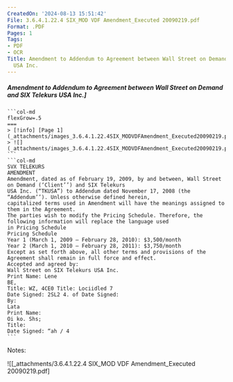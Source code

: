 ```yaml
---
CreatedOn: '2024-08-13 15:51:42'
File: 3.6.4.1.22.4 SIX_MOD VDF Amendment_Executed 20090219.pdf
Format: .PDF
Pages: 1
Tags:
- PDF
- OCR
Title: Amendment to Addendum to Agreement between Wall Street on Demand and SIX Telekurs
  USA Inc.
---
```


##### Amendment to Addendum to Agreement between Wall Street on Demand and SIX Telekurs USA Inc.]

  
````col
```col-md
flexGrow=.5
===
> [!info] [Page 1](_attachments/images_3.6.4.1.22.4SIX_MODVDFAmendment_Executed20090219.pdf_155142/page_1.png)
> ![](_attachments/images_3.6.4.1.22.4SIX_MODVDFAmendment_Executed20090219.pdf_155142/page_1.png)
```  
```col-md
SVX TELEKURS  
AMENDMENT  
Amendment, dated as of February 19, 2009, by and between, Wall Street on Demand (‘Client’’) and SIX Telekurs
USA Inc. (“TKUSA”) to Addendum dated November 17, 2008 (the “Addendum’’). Unless otherwise defined herein,
capitalized terms used in Amendment will have the meanings assigned to them in the Agreement.  
The parties wish to modify the Pricing Schedule. Therefore, the following information will replace the language used
in Pricing Schedule  
Pricing Schedule  
Year 1 (March 1, 2009 — February 28, 2010): $3,500/month
Year 2 (March 1, 2010 — February 28, 2011): $3,750/month  
Except as set forth above, all other terms and provisions of the Agreement shall remain in full force and effect.  
Accepted and agreed by:
Wall Street on SIX Telekurs USA Inc.  
Print Name: Lene  
BE,
Title: WZ, 4CE0 Title: Lociidled 7  
Date Signed: 2SL2 4. of Date Signed:  
By:  
Lata  
Print Name:  
Oi ko. Shs;
Title:  
Date Signed: “ah / 4  
```
````
Notes:  


![[_attachments/3.6.4.1.22.4 SIX_MOD VDF Amendment_Executed 20090219.pdf]